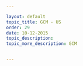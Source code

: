 ```yaml
---

layout: default
topic_title: GCM - US
order: 29
date: 10-12-2015
topic_description:   
topic_more_description: GCM


---
```


